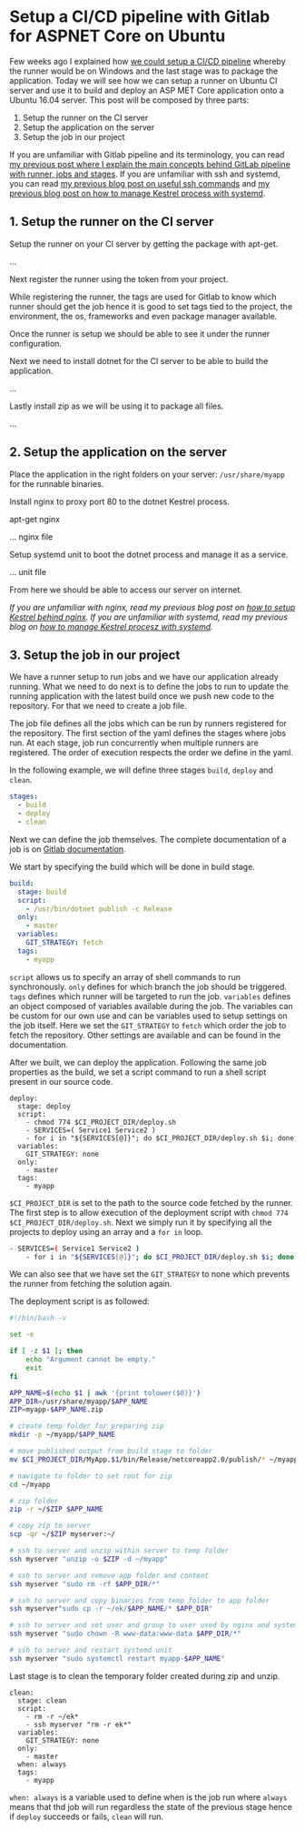 # Setup a CI/CD pipeline with Gitlab for ASPNET Core on Ubuntu

Few weeks ago I explained how [we could setup a CI/CD pipeline](https://kimsereyblog.blogspot.com/2017/12/how-to-setup-continuous.html?m=1) whereby the runner would be on Windows and the last stage was to package the application.
Today we will see how we can setup a runner on Ubuntu CI server and use it to build and deploy an ASP MET Core application onto a Ubuntu 16.04 server. This post will be composed by three parts:

1. Setup the runner on the CI server
2. Setup the application on the server
3. Setup the job in our project

If you are unfamiliar with Gitlab pipeline and its terminology, you can read [my previous post where I explain the main concepts behind GitLab pipeline with runner, jobs and stages](https://kimsereyblog.blogspot.com/2017/12/how-to-setup-continuous.html?m=1).
If you are unfamiliar with ssh and systemd, you can read [my previous blog post on useful ssh commands](https://kimsereyblog.blogspot.com/2018/05/useful-bash-and-friends-commands.html?m=1) and [my previous blog post on how to manage Kestrel process with systemd](https://kimsereyblog.blogspot.com/2018/05/manage-kestrel-process-with-systemd.html?m=1).

## 1. Setup the runner on the CI server

Setup the runner on your CI server by getting the package with apt-get.

...

Next register the runner using the token from your project.

While registering the runner, the tags are used for Gitlab to know which runner should get the job hence it is good to set tags tied to the project, the environment, the os, frameworks and even package manager available.

Once the runner is setup we should be able to see it under the runner configuration. 

Next we need to install dotnet for the CI server to be able to build the application.

...

Lastly install zip as we will be using it to package all files.

...

## 2. Setup the application on the server

Place the application in the right folders on your server: `/usr/share/myapp` for the runnable binaries.

Install nginx to proxy port 80 to the dotnet Kestrel process.

apt-get nginx

... nginx file

Setup systemd unit to boot the dotnet process and manage it as a service.

... unit file

From here we should be able to access our server on internet.

_If you are unfamiliar with nginx, read my previous blog post on [how to setup Kestrel behind nginx]()._
_If you are unfamiliar with systemd, read my previous blog on [how to manage Kestrel procesz with systemd]()._

## 3. Setup the job in our project

We have a runner setup to run jobs and we have our application already running. What we need to do next is to define the jobs to run to update the running application with the latest build once we push new code to the repository. For that we need to create a job file.

The job file defines all the jobs which can be run by runners registered for the repository. The first section of the yaml defines the stages where jobs run. At each stage, job run concurrently when multiple runners are registered. The order of execution respects the order we define in the yaml.

In the following example, we will define three stages `build`, `deploy` and `clean`.

```yml
stages:
  - build
  - deploy
  - clean
```

Next we can define the job themselves. The complete documentation of a job is on [Gitlab documentation](https://docs.gitlab.com/ee/ci/yaml/).

We start by specifying the build which will be done in build stage.

```yml
build:
  stage: build
  script:
    - /usr/bin/dotnet publish -c Release
  only:
    - master
  variables:
    GIT_STRATEGY: fetch
  tags:
    - myapp
```

`script` allows us to specify an array of shell commands to run synchronously.
`only` defines for which branch the job should be triggered.
`tags` defines which runner will be targeted to run the job.
`variables` defines an object composed of variables available during the job. The variables can be custom for our own use and can be variables used to setup settings on the job itself. Here we set the `GIT_STRATEGY` to `fetch` which order the job to fetch the repository. Other settings are available and can be found in the documentation.

After we built, we can deploy the application. Following the same job properties as the build, we set a script command to run a shell script present in our source code.

```
deploy:
  stage: deploy
  script:
    - chmod 774 $CI_PROJECT_DIR/deploy.sh
    - SERVICES=( Service1 Service2 )
    - for i in "${SERVICES[@]}"; do $CI_PROJECT_DIR/deploy.sh $i; done
  variables:
    GIT_STRATEGY: none
  only:
    - master
  tags:
    - myapp
```

`$CI_PROJECT_DIR` is set to the path to the source code fetched by the runner. The first step is to allow execution of the deployment script with `chmod 774 $CI_PROJECT_DIR/deploy.sh`.
Next we simply run it by specifying all the projects to deploy using an array and a `for in` loop.

```sh
- SERVICES=( Service1 Service2 )
    - for i in "${SERVICES[@]}"; do $CI_PROJECT_DIR/deploy.sh $i; done
```

We can also see that we have set the `GIT_STRATEGY` to none which prevents the runner from fetching the solution again.

The deployment script is as followed:

```sh
#!/bin/bash -v

set -e

if [ -z $1 ]; then
    echo "Argument cannot be empty."
    exit
fi

APP_NAME=$(echo $1 | awk '{print tolower($0)}') 
APP_DIR=/usr/share/myapp/$APP_NAME
ZIP=myapp-$APP_NAME.zip

# create temp folder for preparing zip
mkdir -p ~/myapp/$APP_NAME

# move published output from build stage to folder
mv $CI_PROJECT_DIR/MyApp.$1/bin/Release/netcoreapp2.0/publish/* ~/myapp/$APP_NAME

# navigate to folder to set root for zip
cd ~/myapp

# zip folder
zip -r ~/$ZIP $APP_NAME

# copy zip to server
scp -qr ~/$ZIP myserver:~/

# ssh to server and unzip within server to temp folder
ssh myserver "unzip -o $ZIP -d ~/myapp"

# ssh to server and remove app folder and content
ssh myserver "sudo rm -rf $APP_DIR/*"

# ssh to server and copy binaries from temp folder to app folder
ssh myserver"sudo cp -r ~/ek/$APP_NAME/* $APP_DIR"

# ssh to server and set user and group to user used by nginx and systemd
ssh myserver "sudo chown -R www-data:www-data $APP_DIR/*"

# ssh to server and restart systemd unit
ssh myserver "sudo systemctl restart myapp-$APP_NAME"
```

Last stage is to clean the temporary folder created during zip and unzip.

```
clean:
  stage: clean
  script:
    - rm -r ~/ek*
    - ssh myserver "rm -r ek*"
  variables:
    GIT_STRATEGY: none
  only:
    - master
  when: always
  tags:
    - myapp
```

`when: always` is a variable used to define when is the job run where `always` means that thd job will run regardless the state of the previous stage hence if `deploy` succeeds or fails, `clean` will run.